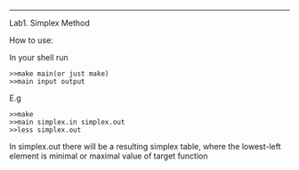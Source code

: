 ---------------------------------------------
Lab1. Simplex Method

How to use:

In your shell run

```Shell
>>make main(or just make)
>>main input output
```
E.g

```Shell
>>make
>>main simplex.in simplex.out
>>less simplex.out
```

In simplex.out there will be a resulting simplex table, where the lowest-left element is minimal or maximal value of target function
